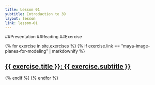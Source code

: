 ```yaml
---
title: Lesson 01
subtitle: Introduction to 3D
layout: lesson
link: lesson-01
---
```


##Presentation
##Reading
##Exercise


{% for exercise in site.exercises %}
   {% if exercise.link == "maya-image-planes-for-modeling" | markdownify %}
    <h2><a href="{{ site.baseurl }}{{ exercise.url }}"><span class="exercise-title"> {{ exercise.title }}</span>: <span class="exercise-subtitle"> {{ exercise.subtitle }}</span></a></h2>
   {% endif %}
{% endfor %}
